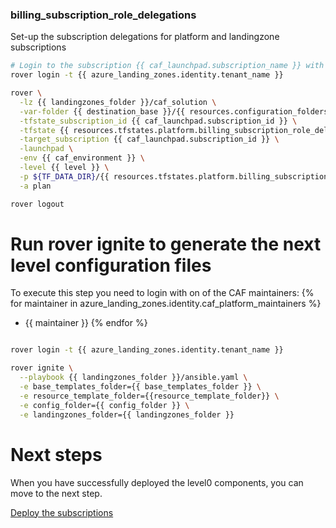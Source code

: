 
### billing_subscription_role_delegations
Set-up the subscription delegations for platform and landingzone subscriptions

```bash
# Login to the subscription {{ caf_launchpad.subscription_name }} with the user {{ billing_subscription_role_delegations.azuread_user_ea_account_owner }}
rover login -t {{ azure_landing_zones.identity.tenant_name }}

rover \
  -lz {{ landingzones_folder }}/caf_solution \
  -var-folder {{ destination_base }}/{{ resources.configuration_folders.platform.destination_relative_path }}/level0/billing_subscription_role_delegations \
  -tfstate_subscription_id {{ caf_launchpad.subscription_id }} \
  -tfstate {{ resources.tfstates.platform.billing_subscription_role_delegations.tfstate }} \
  -target_subscription {{ caf_launchpad.subscription_id }} \
  -launchpad \
  -env {{ caf_environment }} \
  -level {{ level }} \
  -p ${TF_DATA_DIR}/{{ resources.tfstates.platform.billing_subscription_role_delegations.tfstate }}.tfplan \
  -a plan

rover logout

```

# Run rover ignite to generate the next level configuration files

To execute this step you need to login with on of the CAF maintainers:
{% for maintainer in azure_landing_zones.identity.caf_platform_maintainers %}
  - {{ maintainer }}
{% endfor %}

```bash

rover login -t {{ azure_landing_zones.identity.tenant_name }}

rover ignite \
  --playbook {{ landingzones_folder }}/ansible.yaml \
  -e base_templates_folder={{ base_templates_folder }} \
  -e resource_template_folder={{resource_template_folder}} \
  -e config_folder={{ config_folder }} \
  -e landingzones_folder={{ landingzones_folder }}

```

# Next steps

When you have successfully deployed the level0 components, you can move to the next step.

[Deploy the subscriptions](../../level1/subscriptions/readme.md)
